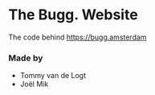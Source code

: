 # The Bugg. Website

The code behind https://bugg.amsterdam

### Made by
 - Tommy van de Logt 
 - Joël Mik
